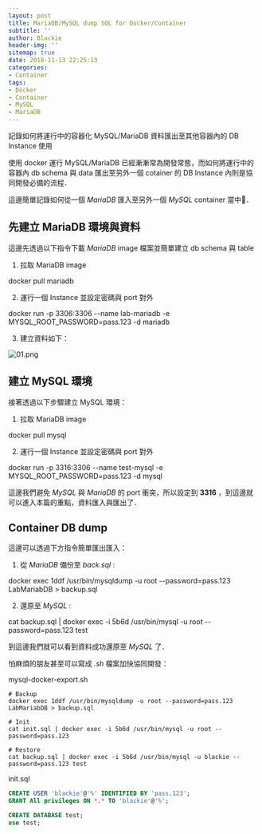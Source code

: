 ```yaml
---
layout: post
title: MariaDB/MySQL dump SQL for Docker/Container
subtitle: ''
author: Blackie
header-img: ''
sitemap: true
date: 2018-11-13 22:25:13
categories:
- Container
tags:
- Docker
- Container
- MySQL
- MariaDB
---
```


記錄如何將運行中的容器化 MySQL/MariaDB 資料匯出至其他容器內的 DB Instance 使用

<!-- More -->

使用 docker 運行 MySQL/MariaDB 已經漸漸常為開發常態，而如何將運行中的容器內 db schema 與 data 匯出至另外一個 cotainer 的 DB Instance 內則是協同開發必備的流程．

這邊簡單記錄如何從一個 *MariaDB* 匯入至另外一個 *MySQL* container 當中．

## 先建立 MariaDB 環境與資料 ##

這邊先透過以下指令下載 *MariaDB* image 檔案並簡單建立 db schema 與 table

1. 拉取 MariaDB image

  docker pull mariadb

2. 運行一個 Instance 並設定密碼與 port 對外

  docker run -p 3306:3306 --name lab-mariadb -e MYSQL_ROOT_PASSWORD=pass.123 -d mariadb

3. 建立資料如下：

  ![01.png](01.png)

## 建立 MySQL 環境 ##

接著透過以下步驟建立 MySQL 環境：

1. 拉取 MariaDB image

  docker pull mysql

2. 運行一個 Instance 並設定密碼與 port 對外

  docker run -p 3316:3306 --name test-mysql -e MYSQL_ROOT_PASSWORD=pass.123 -d mysql

這邊我們避免 *MySQL* 與 *MariaDB* 的 port 衝突，所以設定到 **3316** ，到這邊就可以進入本篇的重點，資料匯入與匯出了．

## Container DB dump ##

這邊可以透過下方指令簡單匯出匯入：

1. 從 *MariaDB* 備份至 *back.sql* :
   
  docker exec 1ddf /usr/bin/mysqldump -u root --password=pass.123 LabMariabDB > backup.sql

2. 還原至 *MySQL* :

  cat backup.sql | docker exec -i 5b6d /usr/bin/mysql -u root --password=pass.123 test
  
到這邊我們就可以看到資料成功還原至 *MySQL* 了．

怕麻煩的朋友甚至可以寫成 *.sh* 檔案加快協同開發：

mysql-docker-export.sh
```shell
# Backup
docker exec 1ddf /usr/bin/mysqldump -u root --password=pass.123 LabMariabDB > backup.sql

# Init
cat init.sql | docker exec -i 5b6d /usr/bin/mysql -u root --password=pass.123

# Restore
cat backup.sql | docker exec -i 5b6d /usr/bin/mysql -u blackie --password=pass.123 test
```

init.sql
```sql
CREATE USER 'blackie'@'%' IDENTIFIED BY 'pass.123';
GRANT All privileges ON *.* TO 'blackie'@'%';

CREATE DATABASE test;
use test;
```